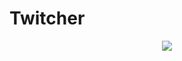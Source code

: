 # Twitcher

<div align="center">
  <img src="https://scontent-syd2-1.xx.fbcdn.net/v/t1.6435-9/91444034_852645611922213_3855697471397167104_n.jpg?_nc_cat=106&ccb=1-5&_nc_sid=e3f864&_nc_ohc=hpUzwfykVQIAX8XjXcU&_nc_ht=scontent-syd2-1.xx&oh=09328d036ac45a475bb3bc64216a1345&oe=61662635" >
</div>


